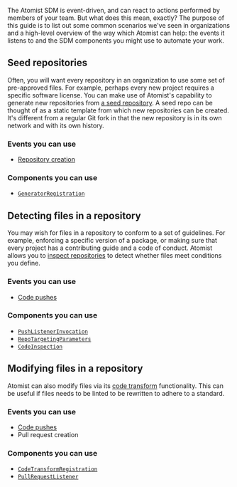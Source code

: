 The Atomist SDM is event-driven, and can react to actions performed by members of your team. But what does this mean, exactly? The purpose of this guide is to list out some common scenarios we've seen in organizations and a high-level overview of the way which Atomist can help: the events it listens to and the SDM components you might use to automate your work.

## Seed repositories

Often, you will want every repository in an organization to use some set of pre-approved files. For example, perhaps every new project requires a specific software license. You can make use of Atomist's capability to generate new repositories from [a seed repository](/developer/create/). A seed repo can be thought of as a static template from which new repositories can be created. It's different from a regular Git fork in that the new repository is in its own network and with its own history.

### Events you can use

* [Repository creation](/developer/event/#repository-creation)

### Components you can use

* [`GeneratorRegistration`](https://atomist.github.io/sdm/modules/_lib_api_registration_generatorregistration_.html)

## Detecting files in a repository

You may wish for files in a repository to conform to a set of guidelines. For example, enforcing a specific version of a package, or making sure that every project has a contributing guide and a code of conduct. Atomist allows you to [inspect repositories](/developer/inspect/) to detect whether files meet conditions you define.

### Events you can use

* [Code pushes](/developer/set-goals)

### Components you can use

* [`PushListenerInvocation`](https://atomist.github.io/sdm/interfaces/_lib_api_listener_pushlistener_.pushlistenerinvocation.html)
* [`RepoTargetingParameters`](https://atomist.github.io/sdm/interfaces/_lib_api_helper_machine_repotargetingparameters_.repotargetingparameters.html)
* [`CodeInspection`](https://atomist.github.io/sdm/modules/_lib_api_registration_codeinspectionregistration_.html#codeinspection)

## Modifying files in a repository

Atomist can also modify files via its [code transform](/developer/transform/) functionality. This can be useful if files needs to be linted to be rewritten to adhere to a standard.

### Events you can use

* [Code pushes]((set-goals.md))
* Pull request creation

### Components you can use

* [`CodeTransformRegistration`](https://atomist.github.io/sdm/interfaces/_lib_api_registration_codetransformregistration_.codetransformregistration.html)
* [`PullRequestListener`](https://atomist.github.io/sdm/modules/_lib_api_listener_pullrequestlistener_.html#pullrequestlistener)
